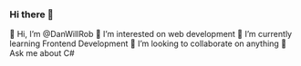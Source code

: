 ### Hi there 👋

<!--
**DanwRob/DanwRob** is a ✨ _special_ ✨ repository because its `README.md` (this file) appears on your GitHub profile.

Here are some ideas to get you started:

- 🔭 I’m currently working on ...
- 🌱 I’m currently learning ...
- 👯 I’m looking to collaborate on ...
- 🤔 I’m looking for help with ...
- 💬 Ask me about ...
- 📫 How to reach me: ...
- 😄 Pronouns: ...
- ⚡ Fun fact: ...
-->

👋 Hi, I’m @DanWillRob
👀 I’m interested on web development
🌱 I’m currently learning Frontend Development
💞️ I’m looking to collaborate on anything
💬 Ask me about C#
